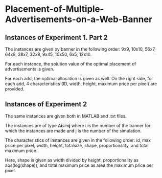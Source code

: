 <html>
  <h1> Placement-of-Multiple-Advertisements-on-a-Web-Banner </h1>

<h2> Instances of Experiment 1. Part 2 </h2>
  <p>The instances are given by banner in the following order: 9x9, 10x10, 56x7, 64x8, 28x7, 32x8, 9x45, 10x50, 6x5, 12x10. </p>
  <p> For each instance, the solution value of the optimal placement of advertisements is given. </p>
  <p> For each add, the optimal allocation is given as well. On the right side, for each add, 4 characteristics (ID, width, height, maximum price per pixel) are provided.</p>
  
<h2> Instances of Experiment 2 </h2>
  <p> The same instances are given both in MATLAB and .txt files. </p>
  <p> The instances are of type A<b><i>i</i></b><i>sim</i><b>j</b> where i is the number of the banner for which the instances are made and j is the number of the simulation. </p>
  <p> The characteristics of instances are given in the following order: id, max price per pixel, width, height, totalsize, shape, proportionality, and total maximum price. </p>
  <p> Here, shape is given as width divided by height, proportionality as abs(log(shape)), and total maximum price as area the maximum price per pixel. </p>
    
  
</html>
